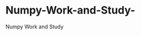   # Numpy-Work-and-Study-
Numpy Work and Study 
                
                
              
                     
                  
                                                         
                             
                  
                    
                                       
                                                 
                                                          
                                                                                                                        
                                                
                                       
                                            
                                                                                                                                   
                                                                               
                                                                                          
                                                                                                   
                                                         
                                                                               
                                                                        
                    
